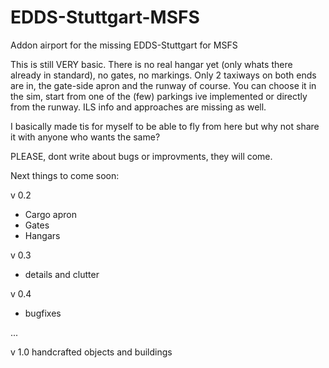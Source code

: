 # EDDS-Stuttgart-MSFS
Addon airport for the missing EDDS-Stuttgart for MSFS

This is still VERY basic. There is no real hangar yet (only whats there already in standard), no gates, no markings. Only 2 taxiways on both ends are in, the gate-side apron and the runway of course.
You can choose it in the sim, start from one of the (few) parkings ive implemented or directly from the runway. 
ILS info and approaches are missing as well.

I basically made tis for myself to be able to fly from here but why not share it with anyone who wants the same?

PLEASE, dont write about bugs or improvments, they will come.

Next things to come soon:

v 0.2
- Cargo apron
- Gates
- Hangars

v 0.3
- details and clutter

v 0.4
- bugfixes

...

v 1.0 handcrafted objects and buildings
